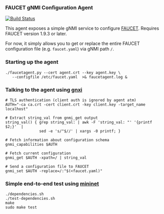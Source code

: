 ### FAUCET gNMI Configuration Agent

[![Build Status][1]][2]

This agent exposes a simple gNMI service to configure [FAUCET][3].
Requires FAUCET version 1.9.3 or later.

For now, it simply allows you to get or replace the entire
FAUCET configuration file (e.g. `faucet.yaml`) via gNMI path `/`.

### Starting up the agent

    ./faucetagent.py --cert agent.crt --key agent.key \
       --configfile /etc/faucet.yaml  >& faucetagent.log &

### Talking to the agent using [gnxi][4]

    # TLS authentication (client auth is ignored by agent atm)
    AUTH="-ca ca.crt -cert client.crt -key client.key -target_name localhost"

    # Extract string_val from gnmi_get output
    string_val() { grep string_val: | awk -F 'string_val: "' '{printf $2;}'  |
                   sed -e 's/"$//' | xargs -0 printf; }

    # Fetch information about configuration schema
    gnmi_capabilities $AUTH

    # Fetch current configuration
    gnmi_get $AUTH -xpath=/ | string_val

    # Send a configuration file to FAUCET
    gnmi_set $AUTH -replace=/:"$(<faucet.yaml)"

### Simple end-to-end test using [mininet][5]

    ./dependencies.sh
    ./test-dependencies.sh
    make
    sudo make test

[1]: https://travis-ci.org/lantz/faucetagent.svg?branch=master
[2]: https://travis-ci.org/lantz/faucetagent
[3]: https://github.com/faucetsdn/faucet
[4]: https://github.com/google/gnxi
[5]: https://github.com/mininet/mininet
